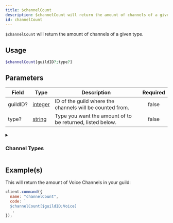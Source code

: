 ```yaml
---
title: $channelCount
description: $channelCount will return the amount of channels of a given type.
id: channelCount
---
```


`$channelCount` will return the amount of channels of a given type.

## Usage

```php
$channelCount[guildID?;type?]
```

## Parameters

| Field    | Type                                                                                                | Description                                               | Required |
| -------- | --------------------------------------------------------------------------------------------------- | --------------------------------------------------------- | :------: |
| guildID? | [integer](https://developer.mozilla.org/en-US/docs/Web/JavaScript/Reference/Global_Objects/Integer) | ID of the guild where the channels will be counted from.  |  false   |
| type?    | [string](https://developer.mozilla.org/en-US/docs/Web/JavaScript/Reference/Global_Objects/String)   | Type you want the amount of to be returned, listed below. |  false   |

<details>
  <summary><h3> Channel Types </h3></summary>

| Channel Type         |                    |
| -------------------- | ------------------ |
| Text Channel         | Text               |
| Voice Channel        | Voice              |
| Category             | Category           |
| Stage Channel        | Stage              |
| Private Thread       | PrivateThread      |
| Public Thread        | PublicThread       |
| Forum                | Forum              |
| Announcement Thread  | AnnouncementThread |
| Announcement Channel | Announcement       |
| Home                 | GuildDirectory     |
| NSFW Channel         | NSFW               |
| Direct Message       | DM                 |
| All Channel Types    | all                |

</details>

## Example(s)

This will return the amount of Voice Channels in your guild:

```javascript
client.command({
  name: "channelCount",
  code: `
  $channelCount[$guildID;Voice]
  `,
});
```
